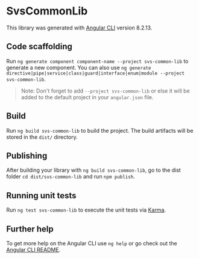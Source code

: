 # SvsCommonLib

This library was generated with [Angular CLI](https://github.com/angular/angular-cli) version 8.2.13.

## Code scaffolding

Run `ng generate component component-name --project svs-common-lib` to generate a new component. You can also use `ng generate directive|pipe|service|class|guard|interface|enum|module --project svs-common-lib`.
> Note: Don't forget to add `--project svs-common-lib` or else it will be added to the default project in your `angular.json` file. 

## Build

Run `ng build svs-common-lib` to build the project. The build artifacts will be stored in the `dist/` directory.

## Publishing

After building your library with `ng build svs-common-lib`, go to the dist folder `cd dist/svs-common-lib` and run `npm publish`.

## Running unit tests

Run `ng test svs-common-lib` to execute the unit tests via [Karma](https://karma-runner.github.io).

## Further help

To get more help on the Angular CLI use `ng help` or go check out the [Angular CLI README](https://github.com/angular/angular-cli/blob/master/README.md).

